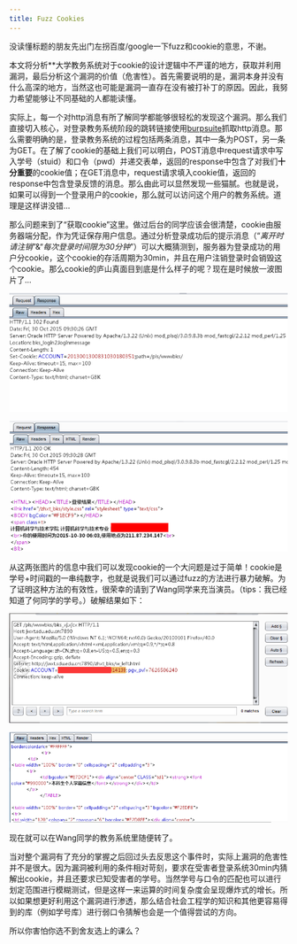 ```yaml
---
title: Fuzz Cookies
---
```

<p class="indent">没读懂标题的朋友先出门左拐百度/google一下fuzz和cookie的意思，不谢。</p>
<p class="indent">本文将分析**大学教务系统对于cookie的设计逻辑中不严谨的地方，获取并利用漏洞，最后分析这个漏洞的价值（危害性）。首先需要说明的是，漏洞本身并没有什么高深的地方，当然这也可能是漏洞一直存在没有被打补丁的原因。因此，我努力希望能够让不同基础的人都能读懂。</p>
<p class="indent">实际上，每一个对http消息有所了解同学都能够很轻松的发现这个漏洞。那么我们直接切入核心，对登录教务系统阶段的跳转链接使用<a href="http://drops.wooyun.org/tools/1548">burpsuite</a>抓取http消息。那么需要明确的是，登录教务系统的过程包括两条消息，其中一条为POST，另一条为GET。在了解了cookie的基础上我们可以明白，POST消息中request请求中写入学号（stuid）和口令（pwd）并递交表单，返回的response中包含了对我们<strong>十分重要</strong>的cookie值；在GET消息中，request请求填入cookie值，返回的response中包含登录反馈的消息。那么由此可以显然发现一些猫腻。也就是说，如果可以得到一个登录用户的cookie，那么就可以访问这个用户的教务系统。道理是这样讲没错...</p>
<p class="indent">那么问题来到了“获取cookie”这里。做过后台的同学应该会很清楚，cookie由服务器端分配，作为凭证保存用户信息。通过分析登录成功后的提示消息（“<i>离开时请注销</i>”&“<i>每次登录时间限为30分钟</i>”）可以大概猜测到，服务器为登录成功的用户分cookie，这个cookie的存活周期为30min，并且在用户注销登录时会销毁这个cookie。那么cookie的庐山真面目到底是什么样子的呢？现在是时候放一波图片了...</p>
<p><img src="/image/f1.png" /></p>
<p><img src="/image/f2.png" /></p>
<p class="indent">从这两张图片的信息中我们可以发现cookie的一个大问题是过于简单！cookie是学号+时间戳的一串纯数字，也就是说我们可以通过fuzz的方法进行暴力破解。为了证明这种方法的有效性，很荣幸的请到了Wang同学来充当演员。（tips：我已经知道了何同学的学号。）破解结果如下：</p>
<p><img src="/image/f3.png" /></p>
<p><img src="/image/f4.png" /></p>
<p class="indent">现在就可以在Wang同学的教务系统里随便转了。</p>
<p class="indent">当对整个漏洞有了充分的掌握之后回过头去反思这个事件时，实际上漏洞的危害性并不是很大。因为漏洞被利用的条件相对苛刻，要求在受害者登录系统30min内猜解出cookie，并且还要求已知受害者的学号。当然学号与口令的匹配也可以进行划定范围进行模糊测试，但是这样一来运算的时间复杂度会呈现爆炸式的增长。所以如果想更好利用这个漏洞进行渗透，那么结合社会工程学的知识和其他更容易得到的库（例如学号库）进行弱口令猜解也会是一个值得尝试的方向。</p>
<p class="indent">所以你害怕你选不到舍友选上的课么？</p>
